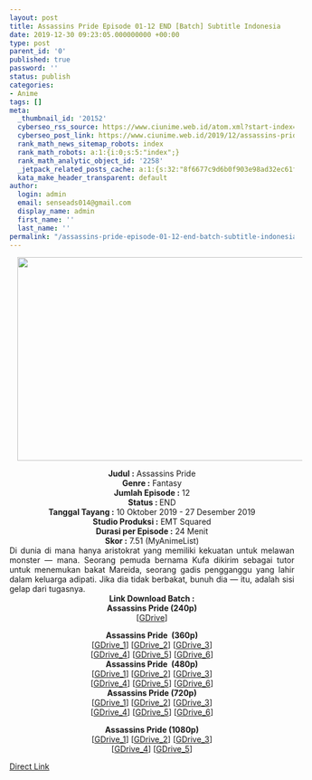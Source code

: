```yaml
---
layout: post
title: Assassins Pride Episode 01-12 END [Batch] Subtitle Indonesia
date: 2019-12-30 09:23:05.000000000 +00:00
type: post
parent_id: '0'
published: true
password: ''
status: publish
categories:
- Anime
tags: []
meta:
  _thumbnail_id: '20152'
  cyberseo_rss_source: https://www.ciunime.web.id/atom.xml?start-index=1351&max-results=150
  cyberseo_post_link: https://www.ciunime.web.id/2019/12/assassins-pride-episode-01-12-end-batch.html
  rank_math_news_sitemap_robots: index
  rank_math_robots: a:1:{i:0;s:5:"index";}
  rank_math_analytic_object_id: '2258'
  _jetpack_related_posts_cache: a:1:{s:32:"8f6677c9d6b0f903e98ad32ec61f8deb";a:2:{s:7:"expires";i:1663132719;s:7:"payload";a:0:{}}}
  kata_make_header_transparent: default
author:
  login: admin
  email: senseads014@gmail.com
  display_name: admin
  first_name: ''
  last_name: ''
permalink: "/assassins-pride-episode-01-12-end-batch-subtitle-indonesia/"
---
```

<div class="separator" style="clear: both; text-align: center;"><a href="https://1.bp.blogspot.com/-dIKS7CsEioY/XZTevGUesDI/AAAAAAAAdZc/GwX-wrrfhR8Jfq4StXPccm_JMDYUmJtkACLcBGAsYHQ/s1600/Assassins%2BPride.jpg" imageanchor="1" style="margin-left: 1em; margin-right: 1em;"><img border="0" data-original-height="720" data-original-width="1280" height="360" src="{{ site.baseurl }}/assets/2019/12/Assassins%2BPride.jpg" width="640" /></a></div>
<p>
<div style="text-align: center;"><b>Judul</b><b><b>&nbsp;</b>:</b>&nbsp;Assassins Pride</div>
<div style="text-align: center;"><b>Genre :</b>&nbsp;Fantasy</div>
<div style="text-align: center;"><b>Jumlah Episode :</b>&nbsp;12<br /><b>Status :&nbsp;</b>END<br /><b>Tanggal Tayang :</b>&nbsp;10 Oktober 2019 - 27 Desember 2019<br /><b>Studio Produksi :</b>&nbsp;EMT Squared<br /><b>Durasi per Episode :</b>&nbsp;24 Menit</div>
<div style="text-align: center;"><b>Skor :</b>&nbsp;7.51 (MyAnimeList)</div>
<div style="text-align: center;"></div>
<div style="text-align: justify;">Di dunia di mana hanya aristokrat yang memiliki kekuatan untuk melawan monster — mana. Seorang pemuda bernama Kufa dikirim sebagai tutor untuk menemukan bakat Mareida, seorang gadis pengganggu yang lahir dalam keluarga adipati. Jika dia tidak berbakat, bunuh dia — itu, adalah sisi gelap dari tugasnya.</div>
<div style="text-align: justify;"></div>
<div style="text-align: justify;"></div>
<div style="text-align: center;">
<div style="text-align: center;"><b>Link Download Batch :</b></div>
<div style="text-align: center;">
<div style="text-align: center;"><b>Assassins Pride&nbsp;(240p)</b></div>
<div style="text-align: center;">[<a href="https://drive.google.com/uc?export=download&amp;id=1BHXEecVcDmn4zeLjnZvvSiwPBKP802gb" target="_blank" rel="noopener">GDrive</a>]</p>
</div>
</div>
<div style="text-align: center;"><b>Assassins Pride&nbsp;&nbsp;(360p)</b></div>
<div style="text-align: center;">[<a href="https://drive.google.com/uc?id=1c_q0PjDP-zNaA53EI_APevAVJvzoDOBi" target="_blank" rel="noopener">GDrive_1</a>] [<a href="https://drive.google.com/uc?id=1u-svf4T-k7qBA9LMdlvJziyc9GlTbi18" target="_blank" rel="noopener">GDrive_2</a>] [<a href="https://drive.google.com/uc?export=download&amp;id=1lcxF_VCDb_TadTY5YqmB6NdxbLdscnbS" target="_blank" rel="noopener">GDrive_3</a>]<br />[<span id="goog_1345710346"></span><a href="https://drive.google.com/uc?id=1OmbD2l4l0XmHQkH0j8kgvIwhgZEF-3XG" target="_blank" rel="noopener">GDrive_4</a><span id="goog_1345710347"></span>] [<a href="https://drive.google.com/uc?id=1rJNCG7Tj7rcth-sdRwpygQiiCTlLdwyt" target="_blank" rel="noopener">GDrive_5</a>] [<a href="https://drive.google.com/uc?id=10SAWQMC2ksnYz3rRiUMVbzwAiXnZ_IWC" target="_blank" rel="noopener">GDrive_6</a>]</div>
<div style="text-align: center;"></div>
<div style="text-align: center;"><b>Assassins Pride&nbsp;&nbsp;(480p)</b><br />[<a href="https://drive.google.com/uc?id=1t7ZEAJCGM3UpSnb2yi3s07l-EjY3XI8o" target="_blank" rel="noopener">GDrive_1</a>] [<a href="https://drive.google.com/uc?id=1OOHR6W_GrURcikExd4F2FG1q-DG24_3k" target="_blank" rel="noopener">GDrive_2</a>] [<a href="https://drive.google.com/uc?export=download&amp;id=1MSIfM5sMThCYVjo6fVtKq3bWtp5Q2Hd1" target="_blank" rel="noopener">GDrive_3</a>]<br />[<a href="https://drive.google.com/uc?id=142b1HO-vNK3ShxXOg7NhLakftTuAbfc2" target="_blank" rel="noopener">GDrive_4</a>] [<a href="https://drive.google.com/uc?id=15HVVPlj3z6LHyozNOVLZx6n6Q55VEJRu" target="_blank" rel="noopener">GDrive_5</a>] [<a href="https://drive.google.com/uc?id=1lTHzVcz83YqBdenrwqWR8md0OQwxvtAR" target="_blank" rel="noopener">GDrive_6</a>]</div>
<div style="text-align: center;"><b>Assassins Pride&nbsp;(720p)</b><br />[<a href="https://drive.google.com/uc?id=17WJFtGRW-38vAFFiueSkFLM3bhMo5JX7" target="_blank" rel="noopener">GDrive_1</a>] [<a href="https://drive.google.com/uc?id=11-P2vVjMLwFlNTPfPRmIBZfj9ce3hbef" target="_blank" rel="noopener">GDrive_2</a>] [<a href="https://drive.google.com/uc?export=download&amp;id=1bqgUOgjADF7KeMXpErecYiWI4dUOMu-i" target="_blank" rel="noopener">GDrive_3</a>]<br />[<a href="https://drive.google.com/uc?id=1cOeSPEUuXuHyA_fTKsD3PypJ2YDDu2M_" target="_blank" rel="noopener">GDrive_4</a>] [<a href="https://drive.google.com/uc?id=1SvjMTXirP9-M3JdvRaNq8yxBBdKB6Hk3" target="_blank" rel="noopener">GDrive_5</a>] [<a href="https://drive.google.com/uc?id=1hrIgUHV4of-JoVJGXsX5Qe6rpG-GKdtS" target="_blank" rel="noopener">GDrive_6</a>]</p>
<p><b>Assassins Pride&nbsp;(1080p)</b><br />[<a href="https://drive.google.com/uc?id=14QW_d8KMEVUqAW0pwSZt4b2bIU8FghNc" target="_blank" rel="noopener">GDrive_1</a>] [<a href="https://drive.google.com/uc?id=1ASdbY6dil9cYgcNGf_sAbq1KC1aXBwVG" target="_blank" rel="noopener">GDrive_2</a>] [<a href="https://drive.google.com/uc?id=142blV0o9cpbGpKGaHuaNKUDvspBb_Ki2" target="_blank" rel="noopener">GDrive_3</a>]<br />[<a href="https://drive.google.com/uc?id=1qM6bjjCaLLq2e-yUSx07LJtV4m8d4_yQ" target="_blank" rel="noopener">GDrive_4</a>] [<a href="https://drive.google.com/uc?id=1RgElZOpU1ff0sP1dpKYPb9oduzHhd8vy" target="_blank" rel="noopener">GDrive_5</a>]</div>
</div>
<link rel="stylesheet" href="https://cdnjs.cloudflare.com/ajax/libs/font-awesome/4.7.0/css/font-awesome.min.css" />
<div class="divbtn"> <a href="https://handymansurrender.com/fihup8buzv?key=94550f7ce39444073321dde3b8782f97" class="btn"><i class="fa fa-download"></i> Direct Link</a> </div>
